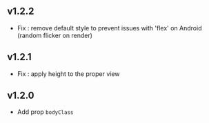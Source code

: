 ## v1.2.2
* Fix : remove default style to prevent issues with 'flex' on Android (random flicker on render)

## v1.2.1
* Fix : apply height to the proper view

## v1.2.0
* Add prop `bodyClass`
